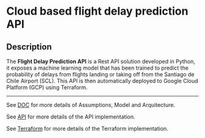 # Cloud based flight delay prediction API
## Description

The **Flight Delay Prediction API** is a Rest API solution developed in Python, it exposes a machine learning model that has been trained to predict the probability of delays from flights landing or taking off from the Santiago de Chile Airport (SCL). This API is then automatically deployed to Google Cloud Platform (GCP) using Terraform.

---

See [DOC](doc/README.md) for more details of Assumptions, Model and Arquitecture.

See [API](api/README.md) for more details of the API implementation.

See [Terraform](terraform/README.md) for more details of the Terraform implementation.